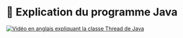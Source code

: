 # 🍵 Explication du programme Java

[![Vidéo en anglais expliquant la classe Thread de Java](http://img.youtube.com/vi/r_MbozD32eo/0.jpg)](http://www.youtube.com/watch?v=r_MbozD32eo "Video Title")